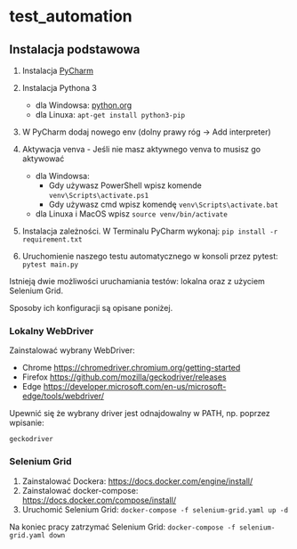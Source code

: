 # test_automation

## Instalacja podstawowa

1. Instalacja [PyCharm](https://www.jetbrains.com/pycharm/download/) 
2. Instalacja Pythona 3 
   - dla Windowsa: [python.org](https://www.python.org/downloads/windows/)
   - dla Linuxa: `apt-get install python3-pip`

3. W PyCharm dodaj nowego env (dolny prawy róg -> Add interpreter)
4. Aktywacja venva - Jeśli nie masz aktywnego venva to musisz go aktywować
    - dla Windowsa:  
      - Gdy używasz PowerShell  wpisz komende `venv\Scripts\activate.ps1`
      - Gdy używasz cmd wpisz komendę  `venv\Scripts\activate.bat`
    - dla Linuxa i MacOS wpisz `source venv/bin/activate`
5. Instalacja zależności. W Terminalu PyCharm wykonaj: `pip install -r requirement.txt` 
6. Uruchomienie naszego testu automatycznego w konsoli przez pytest: `pytest main.py`

Istnieją dwie możliwości uruchamiania testów: lokalna oraz z użyciem Selenium Grid.

Sposoby ich konfiguracji są opisane poniżej.

### Lokalny WebDriver

Zainstalować wybrany WebDriver:

* Chrome
https://chromedriver.chromium.org/getting-started
* Firefox
https://github.com/mozilla/geckodriver/releases
* Edge
https://developer.microsoft.com/en-us/microsoft-edge/tools/webdriver/

Upewnić się że wybrany driver jest odnajdowalny w PATH, np. poprzez wpisanie:
```console
geckodriver
```

### Selenium Grid

1. Zainstalować Dockera: https://docs.docker.com/engine/install/
2. Zainstalować docker-compose: https://docs.docker.com/compose/install/
3. Uruchomić Selenium Grid: `docker-compose -f selenium-grid.yaml up -d`

Na koniec pracy zatrzymać Selenium Grid: `docker-compose -f selenium-grid.yaml down`
